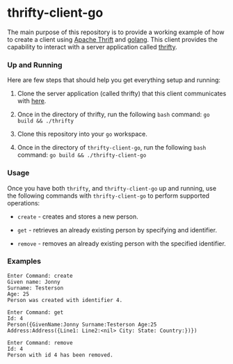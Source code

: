 # thrifty-client-go

The main purpose of this repository is to provide a 
working example of how to create a client using [Apache 
Thrift](https://thrift.apache.org) and 
[golang](https://golang.org). This client provides the 
capability to interact with a server application called
[thrifty](https://github.com/freerjm/thrifty).

### Up and Running

Here are few steps that should help you get everything 
setup and running:

1. Clone the server application (called thrifty) that 
this client communicates with [here](https://github.com/freerjm/thrifty).

2. Once in the directory of thrifty, run the following 
`bash` command: `go build && ./thrifty`

3. Clone this repository into your `go` workspace.

4. Once in the directory of `thrifty-client-go`, run the
following `bash` command: `go build && ./thrifty-client-go`

### Usage

Once you have both `thrifty`, and `thrifty-client-go` up
and running, use the following commands with `thrifty-client-go`
to perform supported operations:

- `create` - creates and stores a new person.

- `get` - retrieves an already existing person by specifying
and identifier.

- `remove` - removes an already existing person with the specified
identifier.

### Examples

```text
Enter Command: create
Given name: Jonny
Surname: Testerson
Age: 25
Person was created with identifier 4.
```

```text
Enter Command: get
Id: 4
Person({GivenName:Jonny Surname:Testerson Age:25 Address:Address({Line1: Line2:<nil> City: State: Country:})})
```

```text
Enter Command: remove
Id: 4
Person with id 4 has been removed.
```